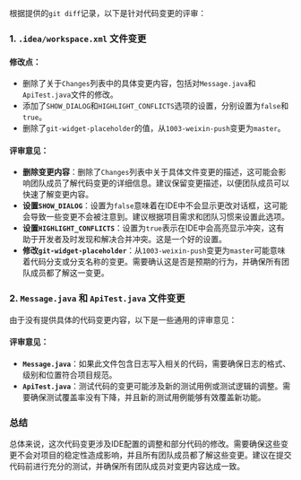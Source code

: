 根据提供的`git diff`记录，以下是针对代码变更的评审：

### 1. `.idea/workspace.xml` 文件变更

#### 修改点：
- 删除了关于`Changes`列表中的具体变更内容，包括对`Message.java`和`ApiTest.java`文件的修改。
- 添加了`SHOW_DIALOG`和`HIGHLIGHT_CONFLICTS`选项的设置，分别设置为`false`和`true`。
- 删除了`git-widget-placeholder`的值，从`1003-weixin-push`变更为`master`。

#### 评审意见：
- **删除变更内容**：删除了`Changes`列表中关于具体文件变更的描述，这可能会影响团队成员了解代码变更的详细信息。建议保留变更描述，以便团队成员可以快速了解变更内容。
- **设置`SHOW_DIALOG`**：设置为`false`意味着在IDE中不会显示更改对话框，这可能会导致一些变更不会被注意到。建议根据项目需求和团队习惯来设置此选项。
- **设置`HIGHLIGHT_CONFLICTS`**：设置为`true`表示在IDE中会高亮显示冲突，这有助于开发者及时发现和解决合并冲突。这是一个好的设置。
- **修改`git-widget-placeholder`**：从`1003-weixin-push`变更为`master`可能意味着代码分支或分支名称的变更。需要确认这是否是预期的行为，并确保所有团队成员都了解这一变更。

### 2. `Message.java` 和 `ApiTest.java` 文件变更

由于没有提供具体的代码变更内容，以下是一些通用的评审意见：

#### 评审意见：
- **`Message.java`**：如果此文件包含日志写入相关的代码，需要确保日志的格式、级别和位置符合项目规范。
- **`ApiTest.java`**：测试代码的变更可能涉及新的测试用例或测试逻辑的调整。需要确保测试覆盖率没有下降，并且新的测试用例能够有效覆盖新功能。

### 总结

总体来说，这次代码变更涉及IDE配置的调整和部分代码的修改。需要确保这些变更不会对项目的稳定性造成影响，并且所有团队成员都了解这些变更。建议在提交代码前进行充分的测试，并确保所有团队成员对变更内容达成一致。